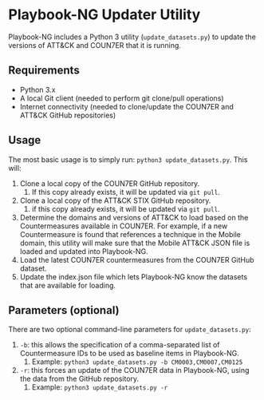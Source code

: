 # Playbook-NG Updater Utility

Playbook-NG includes a Python 3 utility (`update_datasets.py`) to update the versions of ATT&CK and COUN7ER that it is running.

## Requirements

- Python 3.x
- A local Git client (needed to perform git clone/pull operations)
- Internet connectivity (needed to clone/update the COUN7ER and ATT&CK GitHub repositories)

## Usage

The most basic usage is to simply run: `python3 update_datasets.py`. This will:

1. Clone a local copy of the COUN7ER GitHub repository.
    1. If this copy already exists, it will be updated via `git pull`.
2. Clone a local copy of the ATT&CK STIX GitHub repository.
    1. if this copy already exists, it will be updated via `git pull`.
3. Determine the domains and versions of ATT&CK to load based on the Countermeasures available in COUN7ER. For example, if a new Countermeasure is found that references a technique in the Mobile domain, this utility will make sure that the Mobile ATT&CK JSON file is loaded and updated into Playbook-NG.
4. Load the latest COUN7ER countermeasures from the COUN7ER GitHub dataset.
5. Update the index.json file which lets Playbook-NG know the datasets that are available for loading. 

## Parameters (optional)

There are two optional command-line parameters for `update_datasets.py`:

1. `-b`: this allows the specification of a comma-separated list of Countermeasure IDs to be used as baseline items in Playbook-NG.
    1. Example: `python3 update_datasets.py -b CM0003,CM0007,CM0125`
2. `-r`: this forces an update of the COUN7ER data in Playbook-NG, using the data from the GitHub repository.
    1. Example: `python3 update_datasets.py -r`